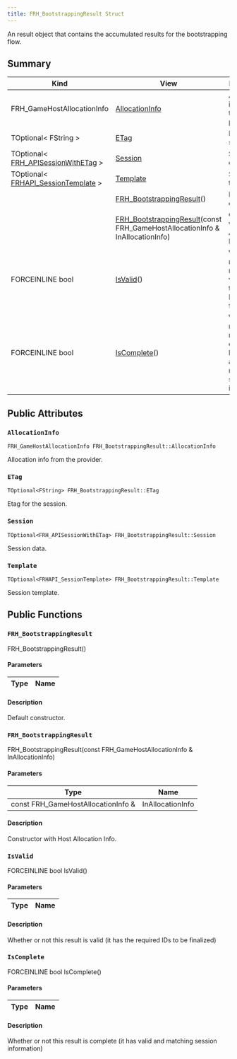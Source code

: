```yaml
---
title: FRH_BootstrappingResult Struct
---
```

An result object that contains the accumulated results for the bootstrapping flow.

## Summary
| Kind | View | Description |
|------|------|-------------|
|FRH_GameHostAllocationInfo|[AllocationInfo](/unreal-plugins/all/structfrh__bootstrappingresult/#structFRH__BootstrappingResult_1adec6488272e42a9e0b06af3ab6d59d21)|Allocation info from the provider.|
|TOptional< FString >|[ETag](/unreal-plugins/all/structfrh__bootstrappingresult/#structFRH__BootstrappingResult_1ac73f26d7721fb5dad1842db2210f63ee)|Etag for the session.|
|TOptional< [FRH_APISessionWithETag](/unreal-plugins/all/structtrh__datawithetagwrapper/#structTRH__DataWithETagWrapper) >|[Session](/unreal-plugins/all/structfrh__bootstrappingresult/#structFRH__BootstrappingResult_1ad19f9f0c2ef01ee27ee8662fa2c24fbf)|Session data.|
|TOptional< [FRHAPI_SessionTemplate](/unreal-plugins/all/structfrhapi__sessiontemplate/#structFRHAPI__SessionTemplate) >|[Template](/unreal-plugins/all/structfrh__bootstrappingresult/#structFRH__BootstrappingResult_1a96b718bfaa357278d45e35e5f8195d7d)|Session template.|
||[FRH_BootstrappingResult](/unreal-plugins/all/structfrh__bootstrappingresult/#structFRH__BootstrappingResult_1aa216ffeac7a1df598341b1c44b1cf60a)()|Default constructor.|
||[FRH_BootstrappingResult](/unreal-plugins/all/structfrh__bootstrappingresult/#structFRH__BootstrappingResult_1ac72f8aa3aba34360f7bb355c28b09bf4)(const FRH_GameHostAllocationInfo & InAllocationInfo)|Constructor with Host Allocation Info.|
|FORCEINLINE bool|[IsValid](/unreal-plugins/all/structfrh__bootstrappingresult/#structFRH__BootstrappingResult_1a2c15ea10bd2944064a94f6623a605c53)()|Whether or not this result is valid (it has the required IDs to be finalized)|
|FORCEINLINE bool|[IsComplete](/unreal-plugins/all/structfrh__bootstrappingresult/#structFRH__BootstrappingResult_1adf13be05a51ab5276b77474e92fe2bd6)()|Whether or not this result is complete (it has valid and matching session information)|
## Public Attributes



### `AllocationInfo` <a id="structFRH__BootstrappingResult_1adec6488272e42a9e0b06af3ab6d59d21"></a>

`FRH_GameHostAllocationInfo FRH_BootstrappingResult::AllocationInfo`

Allocation info from the provider.




### `ETag` <a id="structFRH__BootstrappingResult_1ac73f26d7721fb5dad1842db2210f63ee"></a>

`TOptional<FString> FRH_BootstrappingResult::ETag`

Etag for the session.




### `Session` <a id="structFRH__BootstrappingResult_1ad19f9f0c2ef01ee27ee8662fa2c24fbf"></a>

`TOptional<FRH_APISessionWithETag> FRH_BootstrappingResult::Session`

Session data.




### `Template` <a id="structFRH__BootstrappingResult_1a96b718bfaa357278d45e35e5f8195d7d"></a>

`TOptional<FRHAPI_SessionTemplate> FRH_BootstrappingResult::Template`

Session template.





## Public Functions



### `FRH_BootstrappingResult` <a id="structFRH__BootstrappingResult_1aa216ffeac7a1df598341b1c44b1cf60a"></a>

 FRH_BootstrappingResult()

#### Parameters

| Type | Name |
|------|------|

#### Description

Default constructor.




### `FRH_BootstrappingResult` <a id="structFRH__BootstrappingResult_1ac72f8aa3aba34360f7bb355c28b09bf4"></a>

 FRH_BootstrappingResult(const FRH_GameHostAllocationInfo & InAllocationInfo)

#### Parameters

| Type | Name |
|------|------|
|const FRH_GameHostAllocationInfo &|InAllocationInfo|

#### Description

Constructor with Host Allocation Info.




### `IsValid` <a id="structFRH__BootstrappingResult_1a2c15ea10bd2944064a94f6623a605c53"></a>

FORCEINLINE bool IsValid()

#### Parameters

| Type | Name |
|------|------|

#### Description

Whether or not this result is valid (it has the required IDs to be finalized)




### `IsComplete` <a id="structFRH__BootstrappingResult_1adf13be05a51ab5276b77474e92fe2bd6"></a>

FORCEINLINE bool IsComplete()

#### Parameters

| Type | Name |
|------|------|

#### Description

Whether or not this result is complete (it has valid and matching session information)





